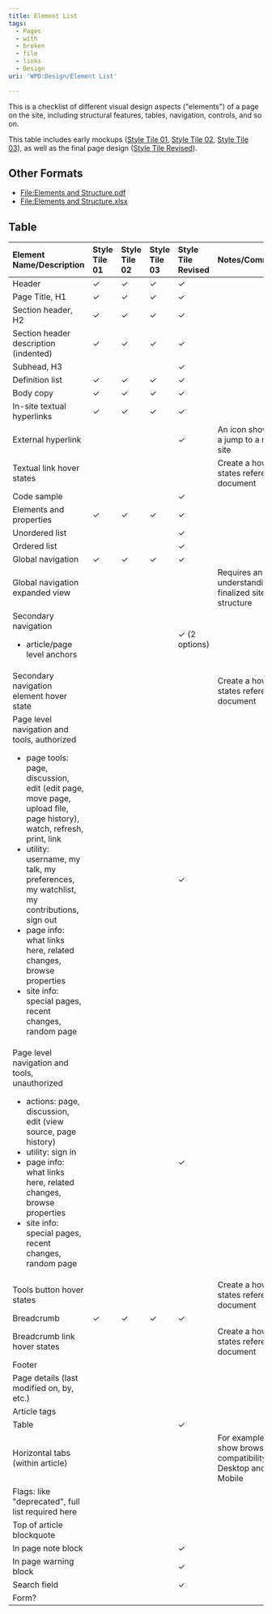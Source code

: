 ```yaml
---
title: Element List
tags:
  - Pages
  - with
  - broken
  - file
  - links
  - Design
uri: 'WPD:Design/Element List'

---
```

This is a checklist of different visual design aspects ("elements") of a page on the site, including structural features, tables, navigation, controls, and so on.

This table includes early mockups ([Style Tile 01](/WPD:Design/Style_Tiles#Style_1), [Style Tile 02](/WPD:Design/Style_Tiles#Style_2), [Style Tile 03](/WPD:Design/Style_Tiles#Style_3)), as well as the final page design ([Style Tile Revised](/WPD:Design/Mock-Up_Stage_2)).

## <span>Other Formats</span>

-   [File:Elements and Structure.pdf](/w/index.php?title=Special:Upload&wpDestFile=Elements_and_Structure.pdf)
-   [File:Elements and Structure.xlsx](/w/index.php?title=Special:Upload&wpDestFile=Elements_and_Structure.xlsx)

## <span>Table</span>

<table>
<col width="16%" />
<col width="16%" />
<col width="16%" />
<col width="16%" />
<col width="16%" />
<col width="16%" />
<thead>
<tr class="header">
<th align="left">Element Name/Description</th>
<th align="left">Style Tile 01</th>
<th align="left">Style Tile 02</th>
<th align="left">Style Tile 03</th>
<th align="left">Style Tile Revised</th>
<th align="left">Notes/Comments</th>
</tr>
</thead>
<tbody>
<tr class="odd">
<td align="left">Header</td>
<td align="left">✓</td>
<td align="left">✓</td>
<td align="left">✓</td>
<td align="left">✓</td>
<td align="left"></td>
</tr>
<tr class="even">
<td align="left">Page Title, H1</td>
<td align="left">✓</td>
<td align="left">✓</td>
<td align="left">✓</td>
<td align="left">✓</td>
<td align="left"></td>
</tr>
<tr class="odd">
<td align="left">Section header, H2</td>
<td align="left">✓</td>
<td align="left">✓</td>
<td align="left">✓</td>
<td align="left">✓</td>
<td align="left"></td>
</tr>
<tr class="even">
<td align="left">Section header description (indented)</td>
<td align="left">✓</td>
<td align="left">✓</td>
<td align="left">✓</td>
<td align="left">✓</td>
<td align="left"></td>
</tr>
<tr class="odd">
<td align="left">Subhead, H3</td>
<td align="left"></td>
<td align="left"></td>
<td align="left"></td>
<td align="left">✓</td>
<td align="left"></td>
</tr>
<tr class="even">
<td align="left">Definition list</td>
<td align="left">✓</td>
<td align="left">✓</td>
<td align="left">✓</td>
<td align="left">✓</td>
<td align="left"></td>
</tr>
<tr class="odd">
<td align="left">Body copy</td>
<td align="left">✓</td>
<td align="left">✓</td>
<td align="left">✓</td>
<td align="left">✓</td>
<td align="left"></td>
</tr>
<tr class="even">
<td align="left">In-site textual hyperlinks</td>
<td align="left">✓</td>
<td align="left">✓</td>
<td align="left">✓</td>
<td align="left">✓</td>
<td align="left"></td>
</tr>
<tr class="odd">
<td align="left">External hyperlink</td>
<td align="left"></td>
<td align="left"></td>
<td align="left"></td>
<td align="left">✓</td>
<td align="left">An icon showing a jump to a new site</td>
</tr>
<tr class="even">
<td align="left">Textual link hover states</td>
<td align="left"></td>
<td align="left"></td>
<td align="left"></td>
<td align="left"></td>
<td align="left">Create a hover states reference document</td>
</tr>
<tr class="odd">
<td align="left">Code sample</td>
<td align="left"></td>
<td align="left"></td>
<td align="left"></td>
<td align="left">✓</td>
<td align="left"></td>
</tr>
<tr class="even">
<td align="left">Elements and properties</td>
<td align="left">✓</td>
<td align="left">✓</td>
<td align="left">✓</td>
<td align="left">✓</td>
<td align="left"></td>
</tr>
<tr class="odd">
<td align="left">Unordered list</td>
<td align="left"></td>
<td align="left"></td>
<td align="left"></td>
<td align="left">✓</td>
<td align="left"></td>
</tr>
<tr class="even">
<td align="left">Ordered list</td>
<td align="left"></td>
<td align="left"></td>
<td align="left"></td>
<td align="left">✓</td>
<td align="left"></td>
</tr>
<tr class="odd">
<td align="left">Global navigation</td>
<td align="left">✓</td>
<td align="left">✓</td>
<td align="left">✓</td>
<td align="left">✓</td>
<td align="left"></td>
</tr>
<tr class="even">
<td align="left">Global navigation expanded view</td>
<td align="left"></td>
<td align="left"></td>
<td align="left"></td>
<td align="left"></td>
<td align="left">Requires an understanding of finalized site structure</td>
</tr>
<tr class="odd">
<td align="left">Secondary navigation
<ul>
<li>article/page level anchors</li>
</ul></td>
<td align="left"></td>
<td align="left"></td>
<td align="left"></td>
<td align="left">✓ (2 options)</td>
<td align="left"></td>
</tr>
<tr class="even">
<td align="left">Secondary navigation element hover state</td>
<td align="left"></td>
<td align="left"></td>
<td align="left"></td>
<td align="left"></td>
<td align="left">Create a hover states reference document</td>
</tr>
<tr class="odd">
<td align="left">Page level navigation and tools, authorized
<ul>
<li>page tools: page, discussion, edit (edit page, move page, upload file, page history), watch, refresh, print, link</li>
<li>utility: username, my talk, my preferences, my watchlist, my contributions, sign out</li>
<li>page info: what links here, related changes, browse properties</li>
<li>site info: special pages, recent changes, random page</li>
</ul></td>
<td align="left"></td>
<td align="left"></td>
<td align="left"></td>
<td align="left">✓</td>
<td align="left"></td>
</tr>
<tr class="even">
<td align="left">Page level navigation and tools, unauthorized
<ul>
<li>actions: page, discussion, edit (view source, page history)</li>
<li>utility: sign in</li>
<li>page info: what links here, related changes, browse properties</li>
<li>site info: special pages, recent changes, random page</li>
</ul></td>
<td align="left"></td>
<td align="left"></td>
<td align="left"></td>
<td align="left">✓</td>
<td align="left"></td>
</tr>
<tr class="odd">
<td align="left">Tools button hover states</td>
<td align="left"></td>
<td align="left"></td>
<td align="left"></td>
<td align="left"></td>
<td align="left">Create a hover states reference document</td>
</tr>
<tr class="even">
<td align="left">Breadcrumb</td>
<td align="left">✓</td>
<td align="left">✓</td>
<td align="left">✓</td>
<td align="left">✓</td>
<td align="left"></td>
</tr>
<tr class="odd">
<td align="left">Breadcrumb link hover states</td>
<td align="left"></td>
<td align="left"></td>
<td align="left"></td>
<td align="left"></td>
<td align="left">Create a hover states reference document</td>
</tr>
<tr class="even">
<td align="left">Footer</td>
<td align="left"></td>
<td align="left"></td>
<td align="left"></td>
<td align="left"></td>
<td align="left"></td>
</tr>
<tr class="odd">
<td align="left">Page details (last modified on, by, etc.)</td>
<td align="left"></td>
<td align="left"></td>
<td align="left"></td>
<td align="left"></td>
<td align="left"></td>
</tr>
<tr class="even">
<td align="left">Article tags</td>
<td align="left"></td>
<td align="left"></td>
<td align="left"></td>
<td align="left"></td>
<td align="left"></td>
</tr>
<tr class="odd">
<td align="left">Table</td>
<td align="left"></td>
<td align="left"></td>
<td align="left"></td>
<td align="left">✓</td>
<td align="left"></td>
</tr>
<tr class="even">
<td align="left">Horizontal tabs (within article)</td>
<td align="left"></td>
<td align="left"></td>
<td align="left"></td>
<td align="left"></td>
<td align="left">For example, to show browser compatibility for Desktop and Mobile</td>
</tr>
<tr class="odd">
<td align="left">Flags: like &quot;deprecated&quot;, full list required here</td>
<td align="left"></td>
<td align="left"></td>
<td align="left"></td>
<td align="left"></td>
<td align="left"></td>
</tr>
<tr class="even">
<td align="left">Top of article blockquote</td>
<td align="left"></td>
<td align="left"></td>
<td align="left"></td>
<td align="left"></td>
<td align="left"></td>
</tr>
<tr class="odd">
<td align="left">In page note block</td>
<td align="left"></td>
<td align="left"></td>
<td align="left"></td>
<td align="left">✓</td>
<td align="left"></td>
</tr>
<tr class="even">
<td align="left">In page warning block</td>
<td align="left"></td>
<td align="left"></td>
<td align="left"></td>
<td align="left">✓</td>
<td align="left"></td>
</tr>
<tr class="odd">
<td align="left">Search field</td>
<td align="left"></td>
<td align="left"></td>
<td align="left"></td>
<td align="left">✓</td>
<td align="left"></td>
</tr>
<tr class="even">
<td align="left">Form?</td>
<td align="left"></td>
<td align="left"></td>
<td align="left"></td>
<td align="left"></td>
<td align="left"></td>
</tr>
</tbody>
</table>


